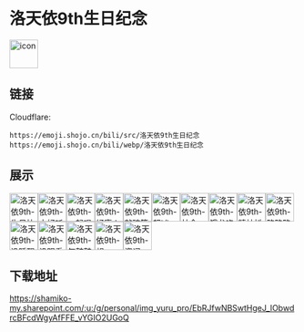 # 洛天依9th生日纪念
<img src="https://emoji.shojo.cn/bili/src/洛天依9th生日纪念/icon.png" width="50" height="50" alt="icon">

## 链接
Cloudflare:
```
https://emoji.shojo.cn/bili/src/洛天依9th生日纪念
https://emoji.shojo.cn/bili/webp/洛天依9th生日纪念
```
## 展示
<img src="https://emoji.shojo.cn/bili/src/洛天依9th生日纪念/洛天依9th-生日快乐.png" width="50" height="50" alt="洛天依9th-生日快乐"><img src="https://emoji.shojo.cn/bili/src/洛天依9th生日纪念/洛天依9th-太好听了.png" width="50" height="50" alt="洛天依9th-太好听了"><img src="https://emoji.shojo.cn/bili/src/洛天依9th生日纪念/洛天依9th-一起唱.png" width="50" height="50" alt="洛天依9th-一起唱"><img src="https://emoji.shojo.cn/bili/src/洛天依9th生日纪念/洛天依9th-好康！.png" width="50" height="50" alt="洛天依9th-好康！"><img src="https://emoji.shojo.cn/bili/src/洛天依9th生日纪念/洛天依9th-敲碗等.png" width="50" height="50" alt="洛天依9th-敲碗等"><img src="https://emoji.shojo.cn/bili/src/洛天依9th生日纪念/洛天依9th-超凶.png" width="50" height="50" alt="洛天依9th-超凶"><img src="https://emoji.shojo.cn/bili/src/洛天依9th生日纪念/洛天依9th-社会.png" width="50" height="50" alt="洛天依9th-社会"><img src="https://emoji.shojo.cn/bili/src/洛天依9th生日纪念/洛天依9th-饿龙咆哮.png" width="50" height="50" alt="洛天依9th-饿龙咆哮"><img src="https://emoji.shojo.cn/bili/src/洛天依9th生日纪念/洛天依9th-精神抖擞.png" width="50" height="50" alt="洛天依9th-精神抖擞"><img src="https://emoji.shojo.cn/bili/src/洛天依9th生日纪念/洛天依9th-略略略.png" width="50" height="50" alt="洛天依9th-略略略"><img src="https://emoji.shojo.cn/bili/src/洛天依9th生日纪念/洛天依9th-没睡醒.png" width="50" height="50" alt="洛天依9th-没睡醒"><img src="https://emoji.shojo.cn/bili/src/洛天依9th生日纪念/洛天依9th-没眼看.png" width="50" height="50" alt="洛天依9th-没眼看"><img src="https://emoji.shojo.cn/bili/src/洛天依9th生日纪念/洛天依9th-气鼓鼓.png" width="50" height="50" alt="洛天依9th-气鼓鼓"><img src="https://emoji.shojo.cn/bili/src/洛天依9th生日纪念/洛天依9th-想peach.png" width="50" height="50" alt="洛天依9th-想peach"><img src="https://emoji.shojo.cn/bili/src/洛天依9th生日纪念/洛天依9th-资词.png" width="50" height="50" alt="洛天依9th-资词">

## 下载地址

https://shamiko-my.sharepoint.com/:u:/g/personal/img_yuru_pro/EbRJfwNBSwtHgeJ_IObwdrcBFcdWgyAfFFE_vYGIO2UGoQ